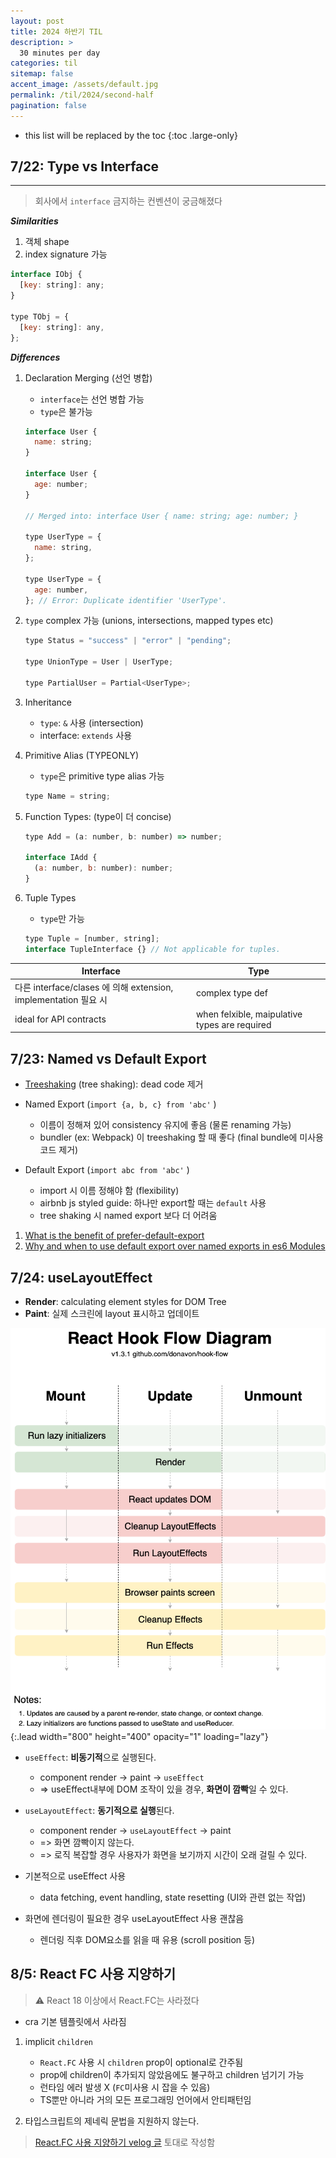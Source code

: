 ```yaml
---
layout: post
title: 2024 하반기 TIL
description: >
  30 minutes per day
categories: til
sitemap: false
accent_image: /assets/default.jpg
permalink: /til/2024/second-half
pagination: false
---
```


- this list will be replaced by the toc
  {:toc .large-only}

## 7/22: Type vs Interface

---

> 회사에서 `interface` 금지하는 컨벤션이 궁금해졌다

**_Similarities_**

1. 객체 shape
2. index signature 가능

```js
interface IObj {
  [key: string]: any;
}

type TObj = {
  [key: string]: any,
};
```

**_Differences_**

1. Declaration Merging (선언 병합)

   - `interface`는 선언 병합 가능
   - `type`은 불가능

   ```js
   interface User {
     name: string;
   }

   interface User {
     age: number;
   }

   // Merged into: interface User { name: string; age: number; }

   type UserType = {
     name: string,
   };

   type UserType = {
     age: number,
   }; // Error: Duplicate identifier 'UserType'.
   ```

2. `type` complex 가능 (unions, intersections, mapped types etc)

   ```js
   type Status = "success" | "error" | "pending";

   type UnionType = User | UserType;

   type PartialUser = Partial<UserType>;
   ```

3. Inheritance

   - `type`: `&` 사용 (intersection)
   - interface: `extends` 사용

4. Primitive Alias (TYPEONLY)

   - `type`은 primitive type alias 가능

   ```js
   type Name = string;
   ```

5. Function Types: (type이 더 concise)

   ```js
   type Add = (a: number, b: number) => number;

   interface IAdd {
     (a: number, b: number): number;
   }
   ```

6. Tuple Types

   - `type`만 가능

   ```js
   type Tuple = [number, string];
   interface TupleInterface {} // Not applicable for tuples.
   ```

| Interface                                                       | Type                                          |
| --------------------------------------------------------------- | --------------------------------------------- |
| 다른 interface/clases 에 의해 extension, implementation 필요 시 | complex type def                              |
| ideal for API contracts                                         | when felxible, maipulative types are required |

## 7/23: Named vs Default Export

- [Treeshaking](https://webpack.js.org/guides/tree-shaking/) (tree shaking): dead code 제거

- Named Export (`import {a, b, c} from 'abc'` )

  - 이름이 정해져 있어 consistency 유지에 좋음 (물론 renaming 가능)
  - bundler (ex: Webpack) 이 treeshaking 할 때 좋다 (final bundle에 미사용 코드 제거)

- Default Export (`import abc from 'abc'` )

  - import 시 이름 정해야 함 (flexibility)
  - airbnb js styled guide: 하나만 export할 때는 `default` 사용
  - tree shaking 시 named export 보다 더 어려움

1. [What is the benefit of prefer-default-export](https://github.com/airbnb/javascript/issues/1365?source=post_page-----38fa5d7f57d4--------------------------------)
2. [Why and when to use default export over named exports in es6 Modules](https://stackoverflow.com/questions/46913851/why-and-when-to-use-default-export-over-named-exports-in-es6-modules)

## 7/24: useLayoutEffect

- **Render**: calculating element styles for DOM Tree
- **Paint**: 실제 스크린에 layout 표시하고 업데이트

![Full-width image](../_assets/hook-flow.png){:.lead width="800" height="400" opacity="1" loading="lazy"}

- `useEffect`: **비동기적**으로 실행된다.

  - component render -> paint -> `useEffect`
  - => useEffect내부에 DOM 조작이 있을 경우, **화면이 깜빡**일 수 있다.

- `useLayoutEffect`: **동기적으로 실행**된다.

  - component render -> `useLayoutEffect` -> paint
  - => 화면 깜빡이지 않는다.
  - => 로직 복잡할 경우 사용자가 화면을 보기까지 시간이 오래 걸릴 수 있다.

- 기본적으로 useEffect 사용
  - data fetching, event handling, state resetting (UI와 관련 없는 작업)
- 화면에 렌더링이 필요한 경우 useLayoutEffect 사용 괜찮음
  - 렌더링 직후 DOM요소를 읽을 때 유용 (scroll position 등)

## 8/5: React FC 사용 지양하기

> ⚠️ React 18 이상에서 React.FC는 사라졌다

- cra 기본 템플릿에서 사라짐

1. implicit `children`

   - `React.FC` 사용 시 `children` prop이 optional로 간주됨
   - prop에 children이 추가되지 않았음에도 불구하고 children 넘기기 가능
   - 런타임 에러 발생 X (`FC`미사용 시 잡을 수 있음)
   - TS뿐만 아니라 거의 모든 프로그래밍 언어에서 안티패턴임

2. 타입스크립트의 제네릭 문법을 지원하지 않는다.


> [React.FC 사용 지양하기 velog 글](https://velog.io/@frombozztoang/React.FC-%EC%82%AC%EC%9A%A9-%EC%A7%80%EC%96%91%ED%95%98%EA%B8%B0#reactfc-%EC%82%AC%EC%9A%A9%EC%9D%84-%EC%A7%80%EC%96%91%ED%95%B4%EC%95%BC-%ED%95%98%EB%8A%94-%EC%9D%B4%EC%9C%A0) 토대로 작성함
